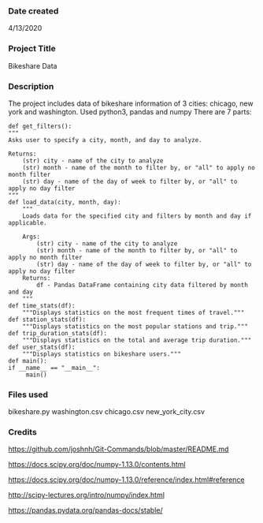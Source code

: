### Date created
4/13/2020
### Project Title
Bikeshare Data
### Description
The project includes data of bikeshare information of 3 cities: chicago, new york and washington.
Used python3, pandas and numpy
There are 7 parts:

    def get_filters():
    """
    Asks user to specify a city, month, and day to analyze.

    Returns:
        (str) city - name of the city to analyze
        (str) month - name of the month to filter by, or "all" to apply no month filter
        (str) day - name of the day of week to filter by, or "all" to apply no day filter
    """
    def load_data(city, month, day):
        """
        Loads data for the specified city and filters by month and day if applicable.

        Args:
            (str) city - name of the city to analyze
            (str) month - name of the month to filter by, or "all" to apply no month filter
            (str) day - name of the day of week to filter by, or "all" to apply no day filter
        Returns:
            df - Pandas DataFrame containing city data filtered by month and day
        """
    def time_stats(df):
        """Displays statistics on the most frequent times of travel."""
    def station_stats(df):
        """Displays statistics on the most popular stations and trip."""
    def trip_duration_stats(df):
        """Displays statistics on the total and average trip duration."""
    def user_stats(df):
        """Displays statistics on bikeshare users."""
    def main():
    if __name__ == "__main__":
    	 main()

### Files used

bikeshare.py
washington.csv
chicago.csv
new_york_city.csv

### Credits
https://github.com/joshnh/Git-Commands/blob/master/README.md

https://docs.scipy.org/doc/numpy-1.13.0/contents.html

https://docs.scipy.org/doc/numpy-1.13.0/reference/index.html#reference

http://scipy-lectures.org/intro/numpy/index.html

https://pandas.pydata.org/pandas-docs/stable/
